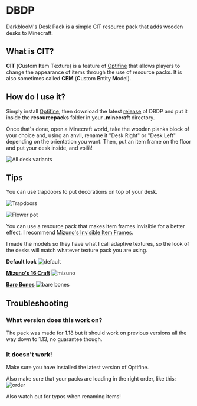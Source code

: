 # DBDP
DarkblooM's Desk Pack is a simple CIT resource pack that adds wooden desks to Minecraft.

## What is CIT?
**CIT** (**C**ustom **I**tem **T**exture) is a feature of [Optifine](https://optifine.net/home) that allows players to change the appearance of items through the use of resource packs. It is also sometimes called **CEM** (**C**ustom **E**ntity **M**odel).

## How do I use it?
Simply install [Optifine](https://optifine.net/home), then download the latest [release](https://github.com/DarkblooM-SR/DBDP/releases) of DBDP and put it inside the **resourcepacks** folder in your **.minecraft** directory.

Once that's done, open a Minecraft world, take the wooden planks block of your choice and, using an anvil, rename it "Desk Right" or "Desk Left" depending on the orientation you want. Then, put an item frame on the floor and put your desk inside, and voilà!

![All desk variants](https://raw.githubusercontent.com/DarkblooM-SR/DBDP/main/screenshots/2022-03-02_14.19.43.png)

## Tips

You can use trapdoors to put decorations on top of your desk.

![Trapdoors](https://raw.githubusercontent.com/DarkblooM-SR/DBDP/main/screenshots/2022-03-02_14.37.54.png)

![Flower pot](https://raw.githubusercontent.com/DarkblooM-SR/DBDP/main/screenshots/2022-03-02_14.38.23.png)


You can use a resource pack that makes item frames invisible for a better effect. I recommend [Mizuno's Invisible Item Frames](https://www.mediafire.com/file/mn932cxhvd38ilw/Invisible_Item_Frame_Pack_1.18.1-1.0.zip/file).


I made the models so they have what I call adaptive textures, so the look of the desks will match whatever texture pack you are using.

**Default look**
![default](https://raw.githubusercontent.com/DarkblooM-SR/DBDP/main/screenshots/2022-03-02_15.00.00.png)

[**Mizuno's 16 Craft**](https://www.mediafire.com/file/8hhey4h9ohu4ox7/Mizuno%2527s_16_Craft_JE_1.18.1-1.0.zip/file)
![mizuno](https://raw.githubusercontent.com/DarkblooM-SR/DBDP/main/screenshots/2022-03-02_15.01.04.png)

[**Bare Bones**](https://www.curseforge.com/minecraft/texture-packs/bare-bones-texture-pack)
![bare bones](https://raw.githubusercontent.com/DarkblooM-SR/DBDP/main/screenshots/2022-03-02_15.03.34.png)

## Troubleshooting
### What version does this work on?
The pack was made for 1.18 but it should work on previous versions all the way down to 1.13, no guarantee though.

### It doesn't work!
Make sure you have installed the latest version of Optifine.

Also make sure that your packs are loading in the right order, like this:
![order](https://raw.githubusercontent.com/DarkblooM-SR/DBDP/main/screenshots/Screenshot%20from%202022-03-02%2015-13-03.png)

Also watch out for typos when renaming items!
